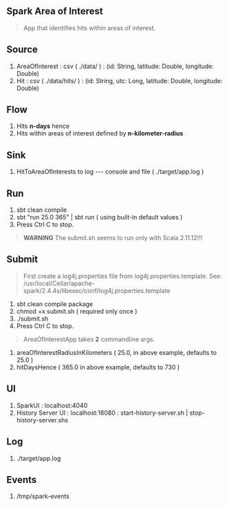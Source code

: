 Spark Area of Interest
----------------------
>App that identifies hits within areas of interest.

Source
------
1. AreaOfInterest : csv ( ./data/ ) : (id: String, latitude: Double, longitude: Double)
2. Hit : csv ( ./data/hits/ ) : (id: String, utc: Long, latitude: Double, longitude: Double)

Flow
----
1. Hits **n-days** hence
2. Hits within areas of interest defined by **n-kilometer-radius**

Sink
----
1. HitToAreaOfInterests to log --- console and file ( ./target/app.log )

Run
---
1. sbt clean compile
2. sbt "run 25.0 365" | sbt run ( using built-in default values )
3. Press Ctrl C to stop.

>**WARNING** The submit.sh seems to run only with Scala 2.11.12!!!

Submit
------
>First create a log4j.properties file from log4j.properties.template.
>See: /usr/local/Cellar/apache-spark/2.4.4s/libexec/conf/log4j.properties.template

1. sbt clean compile package
2. chmod +x submit.sh ( required only once )
3. ./submit.sh
4. Press Ctrl C to stop.

>AreaOfInterestApp takes **2** commandline args.
1. areaOfInterestRadiusInKilometers ( 25.0, in above example, defaults to 25.0 )
2. hitDaysHence ( 365.0 in above example, defaults to 730 )

UI
--
1. SparkUI : localhost:4040
2. History Server UI : localhost:18080 : start-history-server.sh | stop-history-server.shs
 
Log
---
1. ./target/app.log

Events
------
1. /tmp/spark-events